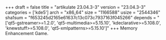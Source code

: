 +++
draft = false
title = "artikulate 23.04.3-3"
version = "23.04.3-3"
categories = ['kde5']
arch = "x86_64"
size = "1166588"
usize = "2544346"
sha1sum = "f653245d2165e61637c13c073c7937163f045266"
depends = "['qt5-gstreamer>=1.2.0', 'qt5-multimedia>=5.15.10', 'kdeclarative>=5.108.0', 'knewstuff>=5.108.0', 'qt5-xmlpatterns>=5.15.10']"
+++
Memory Enhancement Game.